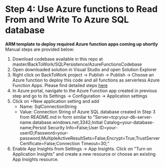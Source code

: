 # Step 4: Use Azure functions to Read From and Write To Azure SQL database 

**ARM template to deploy required Azure function apps coming up shortly**
Manual steps are provided below:

1. Download codebase available in this repo at master/BackToWork/SQLPersistence/AzureFunctionsCodebase
2. Open downloaded solution in Visual Studio and open Solution Explorer
3. Right click on BackToWork project -> Publish -> Publish -> Choose an Azure function to deploy this code and all functions as serverless Azure Function Apps. 
Please find detailed steps [here](https://docs.microsoft.com/en-us/azure/azure-functions/functions-develop-vs#publish-to-azure)
4. In Azure portal, navigate to the Azure Function app created in previous step and go to its Settings -> Configuration -> Application settings
5. Click on +New application setting and add 
	- Name: SqlConnectionString 
	- Value: Connection String of Azure SQL database created in Step 3 from README.md in form similar to "Server=tcp:your-db-server-name.database.windows.net,3342;Initial Catalog=your-database-name;Persist Security Info=False;User ID=your-userID;Password=your-password;MultipleActiveResultSets=False;Encrypt=True;TrustServerCertificate=False;Connection Timeout=30;"
6. Enable App Insights from Settings -> App Insights. Click on "Turn on Application Insights" and create a new resource or choose an existing App Insights resource.

